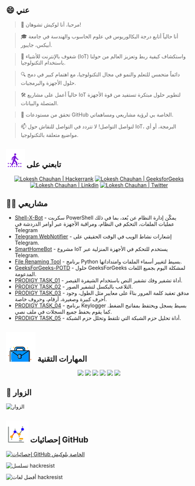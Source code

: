 ## 😄 عني
> 👋 مرحبا، أنا لوكيش تشوهان!

> 🎓 أنا حالياً أتابع درجة البكالوريوس في علوم الحاسوب والهندسة في جامعة أبيكس، جايبور.

> 🌟 شغوف بالإنترنت للأشياء (IoT) واستكشاف كيفية ربط وتعزيز العالم من حولنا باستخدام التكنولوجيا.

> 🔍 دائماً متحمس للتعلم والنمو في مجال التكنولوجيا، مع اهتمام كبير في دمج حلول الأجهزة والبرمجيات.

> 🛠 حالياً أعمل على مشاريع IoT لتطوير حلول مبتكرة تستفيد من قوة الأجهزة المتصلة والبيانات.

> 🔭 تحقق من مستودعات GitHub الخاصة بي لرؤية مشاريعي ومساهماتي.

> 📫 لنواصل التواصل! لا تتردد في التواصل للنقاش حول IoT، البرمجة، أو أي مواضيع متعلقة بالتكنولوجيا.

<!--
<p align="center">
  <a href="https://www.linkedin.com/in/lokeshchauhanapex/"><img src="https://img.shields.io/badge/Linkedin-10000?style=plastic&logo=LinkedIn&logoColor=FFFFFF&labelColor=2A79D7&color=2A79D7" alt="Lokesh Chauhan  | Linkdin"/></a>
  -->

## ![تابعني](/icon/follow.svg) تابعني على
<p>
<p align="center">
    <a href="https://www.hackerrank.com/profile/lokeshchauhan"><img src="https://img.shields.io/badge/Hackerrank-100000?style=plastic&logo=hackerrank&logoColor=FFFFFF&labelColor=42BA3D&color=0EA608" alt="Lokesh Chauhan | Hackerrank"/></a>
    <a href="https://auth.geeksforgeeks.org/user/lokeshchauhan"><img src="https://img.shields.io/badge/GeeksforGeeks-100000?style=plastic&logo=geeksforgeeks&logoColor=FFFFFF&labelColor=42BA3D&color=23891F" alt="Lokesh Chauhan | GeeksforGeeks"/></a>
  <a href="https://www.linkedin.com/in/lokeshchauhanapex/"><img src="https://img.shields.io/badge/Linkedin-10000?style=plastic&logo=LinkedIn&logoColor=FFFFFF&labelColor=2A79D7&color=2A79D7" alt="Lokesh Chauhan  | Linkdin"/></a>
   </a>
   <a href="https://x.com/dev_lokesh_"><img src="https://img.shields.io/badge/Twitter-100000?style=plastic&logo=x&logoColor=ffffff&labelColor=000000&color=0e1525" alt="Lokesh Chauhan | Twitter"/>
    </a>
    </a>
</p>

## 👨‍💻 مشاريعي
* [Shell-X-Bot](https://github.com/HackResist/Shell-X-bot) - سكربت PowerShell يمكّن إدارة النظام عن بُعد، بما في ذلك عمليات الملفات، التحكم في النظام، ومراقبة الأجهزة عبر أوامر الدردشة في Telegram
* [Telegram WebNotifier](https://github.com/HackResist/Telegram_WebNotifier) - إشعارات نشاط الويب في الوقت الحقيقي على Telegram.
* [SmartHomeBot](https://github.com/HackResist/SmartHomeBot) - مشروع IoT يستخدم للتحكم في الأجهزة المنزلية عبر Telegram.
* [File Renaming Tool](https://github.com/HackResist/File-Renaming-Tool) - برنامج Python بسيط لتغيير أسماء الملفات وامتداداتها.
* [GeeksForGeeks-POTD](https://github.com/HackResist/GeeksForGeeks-POTD) - حلول GeeksForGeeks لمشكلة اليوم بجميع اللغات المدعومة.
* [PRODIGY TASK_01](https://github.com/HackResist/PRODIGY_CS_01) - أداة تشفير وفك تشفير النص باستخدام الشيفرة القيصر.
* [PRODIGY TASK_02](https://github.com/HackResist/PRODIGY_CS_02) - التلاعب بالبكسل لتشفير الصور.
* [PRODIGY TASK_03](https://github.com/HackResist/PRODIGY_CS_03) - مدقق تعقيد كلمة المرور بناءً على معايير مثل الطول، وجود أحرف كبيرة وصغيرة، أرقام، وحروف خاصة.
* [PRODIGY TASK_04](https://github.com/HackResist/PRODIGY_CS_04) - برنامج Keylogger بسيط يسجل ويحتفظ بمفاتيح الضغط. كما يقوم بحفظ جميع السجلات في ملف نصي.
* [PRODIGY TASK_05](https://github.com/HackResist/PRODIGY_CS_05) - أداة تحليل حزم الشبكة التي تلتقط وتحلل حزم الشبكة.

## ![المهارات التقنية](/icon/Skill.svg) المهارات التقنية
<p align="center">
  <a href="https://www.open-std.org/JTC1/SC22/WG14/">
    <img src="https://skillicons.dev/icons?i=c" /></a>
 <a href="https://www.oracle.com/java/">
    <img src="https://skillicons.dev/icons?i=java" /></a>
 <a href="https://isocpp.org/">
    <img src="https://skillicons.dev/icons?i=cpp" /></a>
<a href="https://www.python.org/">
    <img src="https://skillicons.dev/icons?i=py" /></a>
<a href="https://www.gnu.org/software/bash/">
    <img src="https://skillicons.dev/icons?i=bash" /></a>
  <a href="https://ecma-international.org/publications-and-standards/standards/ecma-262/">
    <img src="https://skillicons.dev/icons?i=js" /></a>
</p>

## 👀 الزوار
![الزوار](https://moe-counter.glitch.me/get/@HackResist?theme=rule34)

## ![إحصائيات GitHub](/icon/graph.svg) إحصائيات GitHub
[![إحصائيات GitHub الخاصة بلوكيش](https://github-readme-stats.vercel.app/api?username=HackResist&show_icons=true&theme=dark&count_private=true)](https://github.com/HackResist)

![تسلسل hackresist](https://github-readme-streak-stats.herokuapp.com/?user=hackresist&theme=cobalt&hide_border=false)

![أفضل لغات hackresist](https://github-readme-stats.vercel.app/api/top-langs/?username=hackresist&theme=cobalt&show_icons=true&hide_border=false&layout=compact)
